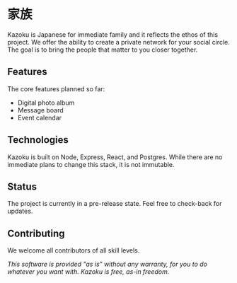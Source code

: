 # 家族

Kazoku is Japanese for immediate family and it reflects the ethos of this project. We offer the ability to create a private network for your social circle. The goal is to bring the people that matter to you closer together.


## Features
The core features planned so far:
* Digital photo album
* Message board
* Event calendar


## Technologies
Kazoku is built on Node, Express, React, and Postgres. While there are no immediate plans to change this stack, it is not immutable.


## Status
The project is currently in a pre-release state. Feel free to check-back for updates.


## Contributing
We welcome all contributors of all skill levels.

*This software is provided "as is" without any warranty, for you to do whatever you want with. Kazoku is free, as-in freedom.*
